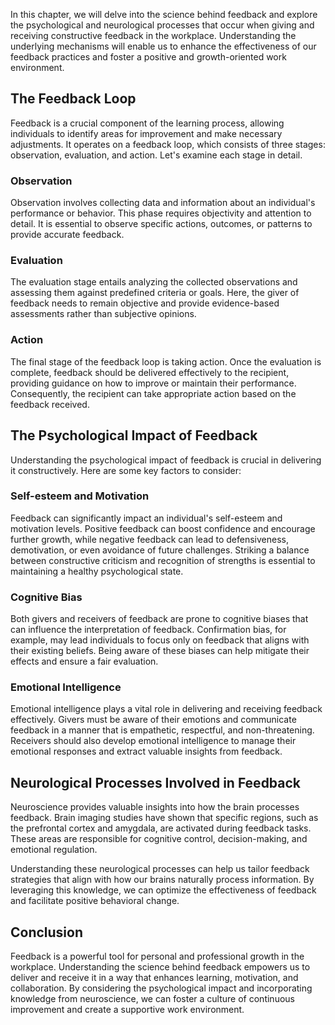 
In this chapter, we will delve into the science behind feedback and explore the psychological and neurological processes that occur when giving and receiving constructive feedback in the workplace. Understanding the underlying mechanisms will enable us to enhance the effectiveness of our feedback practices and foster a positive and growth-oriented work environment.

## The Feedback Loop

Feedback is a crucial component of the learning process, allowing individuals to identify areas for improvement and make necessary adjustments. It operates on a feedback loop, which consists of three stages: observation, evaluation, and action. Let's examine each stage in detail.

### Observation

Observation involves collecting data and information about an individual's performance or behavior. This phase requires objectivity and attention to detail. It is essential to observe specific actions, outcomes, or patterns to provide accurate feedback.

### Evaluation

The evaluation stage entails analyzing the collected observations and assessing them against predefined criteria or goals. Here, the giver of feedback needs to remain objective and provide evidence-based assessments rather than subjective opinions.

### Action

The final stage of the feedback loop is taking action. Once the evaluation is complete, feedback should be delivered effectively to the recipient, providing guidance on how to improve or maintain their performance. Consequently, the recipient can take appropriate action based on the feedback received.

## The Psychological Impact of Feedback

Understanding the psychological impact of feedback is crucial in delivering it constructively. Here are some key factors to consider:

### Self-esteem and Motivation

Feedback can significantly impact an individual's self-esteem and motivation levels. Positive feedback can boost confidence and encourage further growth, while negative feedback can lead to defensiveness, demotivation, or even avoidance of future challenges. Striking a balance between constructive criticism and recognition of strengths is essential to maintaining a healthy psychological state.

### Cognitive Bias

Both givers and receivers of feedback are prone to cognitive biases that can influence the interpretation of feedback. Confirmation bias, for example, may lead individuals to focus only on feedback that aligns with their existing beliefs. Being aware of these biases can help mitigate their effects and ensure a fair evaluation.

### Emotional Intelligence

Emotional intelligence plays a vital role in delivering and receiving feedback effectively. Givers must be aware of their emotions and communicate feedback in a manner that is empathetic, respectful, and non-threatening. Receivers should also develop emotional intelligence to manage their emotional responses and extract valuable insights from feedback.

## Neurological Processes Involved in Feedback

Neuroscience provides valuable insights into how the brain processes feedback. Brain imaging studies have shown that specific regions, such as the prefrontal cortex and amygdala, are activated during feedback tasks. These areas are responsible for cognitive control, decision-making, and emotional regulation.

Understanding these neurological processes can help us tailor feedback strategies that align with how our brains naturally process information. By leveraging this knowledge, we can optimize the effectiveness of feedback and facilitate positive behavioral change.

## Conclusion

Feedback is a powerful tool for personal and professional growth in the workplace. Understanding the science behind feedback empowers us to deliver and receive it in a way that enhances learning, motivation, and collaboration. By considering the psychological impact and incorporating knowledge from neuroscience, we can foster a culture of continuous improvement and create a supportive work environment.
